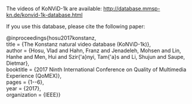 The videos of KoNViD-1k are available: http://database.mmsp-kn.de/konvid-1k-database.html

If you use this database, please cite the following paper:

@inproceedings{hosu2017konstanz,</br>
title = {The Konstanz natural video database 
(KoNViD-1k)},</br>
author = {Hosu, Vlad and Hahn, Franz and Jenadeleh, 
Mohsen and Lin, Hanhe and Men, Hui and Szir{\'a}nyi,
Tam{\'a}s and Li, Shujun and Saupe, Dietmar},</br>
booktitle = {2017 Ninth International Conference on 
Quality of Multimedia Experience (QoMEX)},</br>
pages = {1--6},</br>
year = {2017},</br>
organization = {IEEE}}
